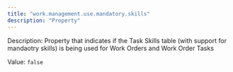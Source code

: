 ```yaml
---
title: "work.management.use.mandatory.skills"
description: "Property"
---
```


Description: Property that indicates if the Task Skills table (with support for mandaotry skills) is being used for Work Orders and Work Order Tasks

Value: `false`